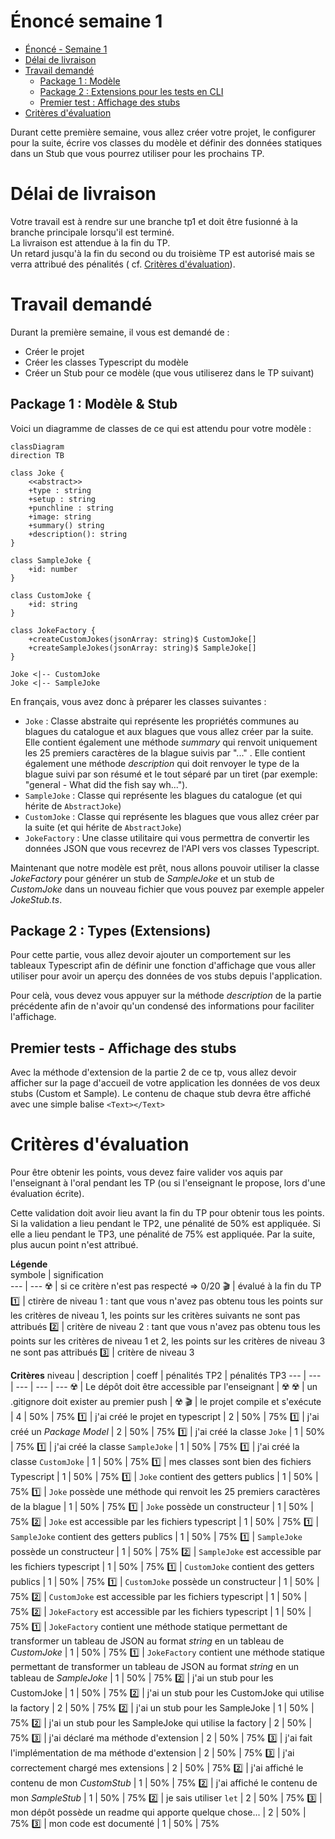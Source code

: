# Énoncé semaine 1

- [Énoncé - Semaine 1](#énoncé-semaine-1)
- [Délai de livraison](#délai-de-livraison)
- [Travail demandé](#travail-demandé)
    - [Package 1 : Modèle](#package-1--modèle--stub)
    - [Package 2 : Extensions pour les tests en CLI](#package-2--types--extensions-)
    - [Premier test : Affichage des stubs](#premier-tests---affichage-des-stubs)
- [Critères d'évaluation](#critères-dévaluation)

Durant cette première semaine, vous allez créer votre projet, le configurer pour la suite, écrire vos classes du modèle
et définir des données statiques dans un Stub que vous pourrez utiliser pour les prochains TP.

# Délai de livraison

Votre travail est à rendre sur une branche tp1 et doit être fusionné à la branche principale lorsqu'il est terminé.  
La livraison est attendue à la fin du TP.  
Un retard jusqu'à la fin du second ou du troisième TP est autorisé mais se verra attribué des pénalités (
cf. [Critères d'évaluation](#critères-dévaluation)).

# Travail demandé

Durant la première semaine, il vous est demandé de :

* Créer le projet
* Créer les classes Typescript du modèle
* Créer un Stub pour ce modèle (que vous utiliserez dans le TP suivant)

## Package 1 : Modèle & Stub

Voici un diagramme de classes de ce qui est attendu pour votre modèle :

```mermaid
classDiagram
direction TB

class Joke {
    <<abstract>>
    +type : string
    +setup : string
    +punchline : string
    +image: string
    +summary() string
    +description(): string
}
 
class SampleJoke {
    +id: number
}

class CustomJoke {
    +id: string
}

class JokeFactory {
    +createCustomJokes(jsonArray: string)$ CustomJoke[]
    +createSampleJokes(jsonArray: string)$ SampleJoke[]
}

Joke <|-- CustomJoke
Joke <|-- SampleJoke
```

En français, vous avez donc à préparer les classes suivantes :

- ```Joke``` : Classe abstraite qui représente les propriétés communes au blagues du catalogue et aux blagues que vous
  allez créer par la suite. Elle contient également une méthode _summary_ qui renvoit uniquement les 25 premiers
  caractères de la blague suivis par "..." .
  Elle contient également une méthode _description_ qui doit renvoyer le type de la blague suivi par son résumé et le
  tout séparé par un tiret (par exemple: "general - What did the fish say wh...").
- ```SampleJoke``` : Classe qui représente les blagues du catalogue (et qui hérite de ```AbstractJoke```)
- ```CustomJoke``` : Classe qui représente les blagues que vous allez créer par la suite (et qui hérite
  de ```AbstractJoke```)
- ```JokeFactory``` : Une classe utilitaire qui vous permettra de convertir les données JSON que vous recevrez de l'API
  vers vos classes Typescript.

Maintenant que notre modèle est prêt, nous allons pouvoir utiliser la classe _JokeFactory_ pour générer un stub de
_SampleJoke_ et un stub
de _CustomJoke_ dans un nouveau fichier que vous pouvez par exemple appeler _JokeStub.ts_.

## Package 2 : Types (Extensions)

Pour cette partie, vous allez devoir ajouter un comportement sur les tableaux Typescript afin de définir une
fonction d'affichage que vous aller utiliser pour avoir un aperçu des données de vos stubs depuis l'application.

Pour celà, vous devez vous appuyer sur la méthode _description_ de la partie précédente afin de n'avoir qu'un condensé
des
informations pour faciliter l'affichage.

## Premier tests - Affichage des stubs

Avec la méthode d'extension de la partie 2 de ce tp, vous allez devoir afficher sur la page d'accueil de votre
application
les données de vos deux stubs (Custom et Sample).
Le contenu de chaque stub devra être affiché avec une simple balise `<Text></Text>`

# Critères d'évaluation

Pour être obtenir les points, vous devez faire valider vos aquis par l'enseignant à l'oral pendant les TP (ou si
l'enseignant le propose, lors d'une évaluation écrite).

Cette validation doit avoir lieu avant la fin du TP pour obtenir tous les points.
Si la validation a lieu pendant le TP2, une pénalité de 50% est appliquée.
Si elle a lieu pendant le TP3, une pénalité de 75% est appliquée.
Par la suite, plus aucun point n'est attribué.

**Légende**  
symbole | signification  
--- | ---
☢️ | si ce critère n'est pas respecté => 0/20
🎬 | évalué à la fin du TP  
1️⃣ | ctirère de niveau 1 : tant que vous n'avez pas obtenu tous les points sur les critères de niveau 1, les points sur les critères suivants ne sont pas attribués
2️⃣ | critère de niveau 2 : tant que vous n'avez pas obtenu tous les points sur les critères de niveau 1 et 2, les points sur les critères de niveau 3 ne sont pas attribués
3️⃣ | critère de niveau 3

**Critères**
niveau | description | coeff | pénalités TP2 | pénalités TP3
--- | --- | --- | --- | ---
☢️ | Le dépôt doit être accessible par l'enseignant | ☢️
☢️ | un .gitignore doit exister au premier push | ☢️
🎬 | le projet compile et s'exécute | 4 | 50% | 75%
1️⃣ | j'ai créé le projet en typescript | 2 | 50% | 75%
1️⃣ | j'ai créé un *Package* *Model* | 2 | 50% | 75%
1️⃣ | j'ai créé la classe ```Joke``` | 1 | 50% | 75%
1️⃣ | j'ai créé la classe ```SampleJoke``` | 1 | 50% | 75%
1️⃣ | j'ai créé la classe ```CustomJoke``` | 1 | 50% | 75%
1️⃣ | mes classes sont bien des fichiers Typescript | 1 | 50% | 75%
1️⃣ | ```Joke``` contient des getters publics | 1 | 50% | 75%
1️⃣ | ```Joke``` possède une méthode qui renvoit les 25 premiers caractères de la blague | 1 | 50% | 75%
1️⃣ | ```Joke``` possède un constructeur | 1 | 50% | 75%
2️⃣ | ```Joke``` est accessible par les fichiers typescript | 1 | 50% | 75%
1️⃣ | ```SampleJoke``` contient des getters publics | 1 | 50% | 75%
1️⃣ | ```SampleJoke``` possède un constructeur | 1 | 50% | 75%
2️⃣ | ```SampleJoke``` est accessible par les fichiers typescript | 1 | 50% | 75%
1️⃣ | ```CustomJoke``` contient des getters publics | 1 | 50% | 75%
1️⃣ | ```CustomJoke``` possède un constructeur | 1 | 50% | 75%
2️⃣ | ```CustomJoke``` est accessible par les fichiers typescript | 1 | 50% | 75%
2️⃣ | ```JokeFactory``` est accessible par les fichiers typescript | 1 | 50% | 75%
1️⃣ | ```JokeFactory``` contient une méthode statique permettant de transformer un tableau de JSON au format _string_ en un tableau de _CustomJoke_ | 1 | 50% | 75%
1️⃣ | ```JokeFactory``` contient une méthode statique permettant de transformer un tableau de JSON au format _string_ en un tableau de _SampleJoke_ | 1 | 50% | 75%
2️⃣ | j'ai un stub pour les CustomJoke | 1 | 50% | 75%
2️⃣ | j'ai un stub pour les CustomJoke qui utilise la factory | 2 | 50% | 75%
2️⃣ | j'ai un stub pour les SampleJoke | 1 | 50% | 75%
2️⃣ | j'ai un stub pour les SampleJoke qui utilise la factory | 2 | 50% | 75%
3️⃣ | j'ai déclaré ma méthode d'extension | 2 | 50% | 75%
3️⃣ | j'ai fait l'implémentation de ma méthode d'extension | 2 | 50% | 75%
3️⃣ | j'ai correctement chargé mes extensions | 2 | 50% | 75%
2️⃣ | j'ai affiché le contenu de mon _CustomStub_ | 1 | 50% | 75%
2️⃣ | j'ai affiché le contenu de mon _SampleStub_ | 1 | 50% | 75%
2️⃣ | je sais utiliser `let` | 2 | 50% | 75%
3️⃣ | mon dépôt possède un readme qui apporte quelque chose... | 2 | 50% | 75%
3️⃣ | mon code est documenté | 1 | 50% | 75%
